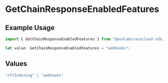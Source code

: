 # GetChainResponseEnabledFeatures

## Example Usage

```typescript
import { GetChainResponseEnabledFeatures } from "@avalabs/avacloud-sdk/models/components";

let value: GetChainResponseEnabledFeatures = "webhooks";
```

## Values

```typescript
"nftIndexing" | "webhooks"
```